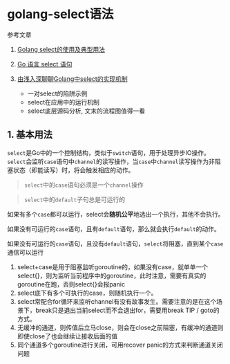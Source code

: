 # golang-select语法

参考文章

1. [Golang select的使用及典型用法](https://blog.csdn.net/zhaominpro/article/details/77570290)

2. [Go 语言 select 语句](https://wizardforcel.gitbooks.io/w3school-go/content/13.html)

3. [由浅入深聊聊Golang中select的实现机制](https://blog.csdn.net/u011957758/article/details/82230316)
    - 一对select的陷阱示例
    - select在应用中的运行机制
    - select底层源码分析, 文末的流程图值得一看

## 1. 基本用法 

`select`是Go中的一个控制结构，类似于`switch`语句，用于处理异步IO操作。`select`会监听`case`语句中`channel`的读写操作，当`case`中`channel`读写操作为非阻塞状态（即能读写）时，将会触发相应的动作。

> `select`中的`case`语句必须是一个`channel`操作

> `select`中的`default`子句总是可运行的

如果有多个`case`都可以运行，select会**随机公平**地选出一个执行，其他不会执行。

如果没有可运行的`case`语句，且有`default`语句，那么就会执行`default`的动作。

如果没有可运行的`case`语句，且没有`default`语句，`select`将阻塞，直到某个`case`通信可以运行

1. select+case是用于阻塞监听goroutine的，如果没有case，就单单一个select{}，则为监听当前程序中的goroutine，此时注意，需要有真实的goroutine在跑，否则select{}会报panic
2. select底下有多个可执行的case，则随机执行一个。
3. select常配合for循环来监听channel有没有故事发生。需要注意的是在这个场景下，break只是退出当前select而不会退出for，需要用break TIP / goto的方式。
4. 无缓冲的通道，则传值后立马close，则会在close之前阻塞，有缓冲的通道则即使close了也会继续让接收后面的值
5. 同个通道多个goroutine进行关闭，可用recover panic的方式来判断通道关闭问题
